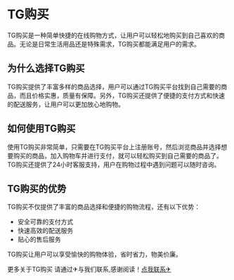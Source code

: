 # TG购买

TG购买是一种简单快捷的在线购物方式，让用户可以轻松地购买到自己喜欢的商品。无论是日常生活用品还是特殊需求，TG购买都能满足用户的需求。

## 为什么选择TG购买

TG购买提供了丰富多样的商品选择，用户可以通过TG购买平台找到自己需要的商品，而且价格实惠，质量有保障。另外，TG购买还提供了便捷的支付方式和快速的配送服务，让用户可以更加放心地购物。

## 如何使用TG购买

使用TG购买非常简单，只需要在TG购买平台上注册账号，然后浏览商品并选择想要购买的商品，加入购物车并进行支付，就可以轻松购买到自己需要的商品了。TG购买还提供了24小时客服支持，用户在购物过程中遇到问题可以随时咨询。

## TG购买的优势

TG购买不仅提供了丰富的商品选择和便捷的购物流程，还有以下优势：
- 安全可靠的支付方式
- 快速高效的配送服务
- 贴心的售后服务

TG购买让用户可以享受愉快的购物体验，省时省力，物美价廉。

更多关于TG购买 请通过✈与我们联系,感谢阅读！[点我联系✈](https://plus.k02.cc)